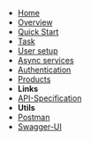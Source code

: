 - [Home](../overview)
- [Overview](overview)
- [Quick Start](quick-start)
- [Task](tasks)
- [User setup](user-setup) 
- [Async services](async-services)
- [Authentication](authentication) 
- [Products](products) 
- **Links**
- [API-Specification](//doc-api.omna.io/api-spec/)
- **Utils**
- [Postman](//doc-api.omna.io/api-spec/swagger-ui/)
- [Swagger-UI](//doc-api.omna.io/api-spec/swagger-ui/)
